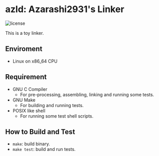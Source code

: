 azld: Azarashi2931's Linker
====

![license](https://img.shields.io/github/license/azarashi2931/azcc)

This is a toy linker.

## Enviroment
+ Linux on x86_64 CPU

## Requirement
+ GNU C Compiler
  + For pre-processing, assembling, linking and running some tests.
+ GNU Make
  + For building and running tests.
+ POSIX like shell
  + For running some test shell scripts.

## How to Build and Test
+ `make`: build binary.
+ `make test`: build and run tests.

